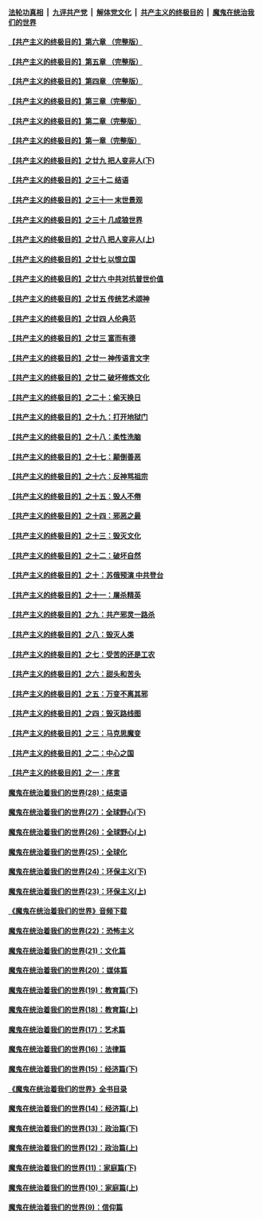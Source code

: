####  [法轮功真相](../../../../basic/blob/master/README.md?t=12151739) &nbsp;|&nbsp; [九评共产党](../../../../9ping.md/blob/master/README.md?t=12151739) &nbsp;|&nbsp; [解体党文化](../../../../jtdwh.md/blob/master/README.md?t=12151739)  &nbsp;|&nbsp; [共产主义的终极目的](../../../../gczydzjmd.md/blob/master/README.md?t=12151739) &nbsp;|&nbsp; [魔鬼在统治我们的世界](../../../../mgztzwmdsj.md/blob/master/README.md?t=12151739) 

#### [【共产主义的终极目的】第六章 （完整版）](../pages/nsc422/n11428913.md?t=12151739) 

#### [【共产主义的终极目的】第五章 （完整版）](../pages/nsc422/n11428912.md?t=12151739) 

#### [【共产主义的终极目的】第四章 （完整版）](../pages/nsc422/n11428907.md?t=12151739) 

#### [【共产主义的终极目的】第三章（完整版）](../pages/nsc422/n11428848.md?t=12151739) 

#### [【共产主义的终极目的】第二章（完整版）](../pages/nsc422/n11428831.md?t=12151739) 

#### [【共产主义的终极目的】第一章（完整版）](../pages/nsc422/n11417651.md?t=12151739) 

#### [【共产主义的终极目的】之廿九 把人变非人(下)](../pages/nsc422/n11344140.md?t=12151739) 

#### [【共产主义的终极目的】之三十二 结语](../pages/nsc422/n11360535.md?t=12151739) 

#### [【共产主义的终极目的】之三十一 末世景观](../pages/nsc422/n11351129.md?t=12151739) 

#### [【共产主义的终极目的】之三十 几成狼世界](../pages/nsc422/n11348280.md?t=12151739) 

#### [【共产主义的终极目的】之廿八 把人变非人(上)](../pages/nsc422/n11340492.md?t=12151739) 

#### [【共产主义的终极目的】之廿七 以恨立国](../pages/nsc422/n11336944.md?t=12151739) 

#### [【共产主义的终极目的】之廿六 中共对抗普世价值](../pages/nsc422/n11324785.md?t=12151739) 

#### [【共产主义的终极目的】之廿五 传统艺术颂神](../pages/nsc422/n11296396.md?t=12151739) 

#### [【共产主义的终极目的】之廿四 人伦典范](../pages/nsc422/n11296397.md?t=12151739) 

#### [【共产主义的终极目的】之廿三 富而有德](../pages/nsc422/n11283598.md?t=12151739) 

#### [【共产主义的终极目的】之廿一 神传语言文字](../pages/nsc422/n11263265.md?t=12151739) 

#### [【共产主义的终极目的】之廿二 破坏修炼文化](../pages/nsc422/n11245728.md?t=12151739) 

#### [【共产主义的终极目的】之二十：偷天换日](../pages/nsc422/n11238846.md?t=12151739) 

#### [【共产主义的终极目的】之十九：打开地狱门](../pages/nsc422/n11206376.md?t=12151739) 

#### [【共产主义的终极目的】之十八：柔性洗脑](../pages/nsc422/n11199994.md?t=12151739) 

#### [【共产主义的终极目的】之十七：颠倒善恶](../pages/nsc422/n11179782.md?t=12151739) 

#### [【共产主义的终极目的】之十六：反神骂祖宗](../pages/nsc422/n11166798.md?t=12151739) 

#### [【共产主义的终极目的】之十五：毁人不倦](../pages/nsc422/n11166792.md?t=12151739) 

#### [【共产主义的终极目的】之十四：邪恶之最](../pages/nsc422/n11150249.md?t=12151739) 

#### [【共产主义的终极目的】之十三：毁灭文化](../pages/nsc422/n11135227.md?t=12151739) 

#### [【共产主义的终极目的】之十二：破坏自然](../pages/nsc422/n11135214.md?t=12151739) 

#### [【共产主义的终极目的】之十：苏俄预演 中共登台](../pages/nsc422/n11118424.md?t=12151739) 

#### [【共产主义的终极目的】之十一：屠杀精英](../pages/nsc422/n11118442.md?t=12151739) 

#### [【共产主义的终极目的】之九：共产邪灵一路杀](../pages/nsc422/n11114139.md?t=12151739) 

#### [【共产主义的终极目的】之八：毁灭人类](../pages/nsc422/n11108503.md?t=12151739) 

#### [【共产主义的终极目的】之七：受苦的还是工农](../pages/nsc422/n11101809.md?t=12151739) 

#### [【共产主义的终极目的】之六：甜头和苦头](../pages/nsc422/n11096971.md?t=12151739) 

#### [【共产主义的终极目的】之五：万变不离其邪](../pages/nsc422/n11091285.md?t=12151739) 

#### [【共产主义的终极目的】之四：毁灭路线图](../pages/nsc422/n11086284.md?t=12151739) 

#### [【共产主义的终极目的】之三：马克思魔变](../pages/nsc422/n11061941.md?t=12151739) 

#### [【共产主义的终极目的】之二：中心之国](../pages/nsc422/n11047728.md?t=12151739) 

#### [【共产主义的终极目的】之一：序言](../pages/nsc422/n11086077.md?t=12151739) 

#### [魔鬼在统治着我们的世界(28)：结束语](../pages/nsc422/n10936246.md?t=12151739) 

#### [魔鬼在统治着我们的世界(27)：全球野心(下)](../pages/nsc422/n10928319.md?t=12151739) 

#### [魔鬼在统治着我们的世界(26)：全球野心(上)](../pages/nsc422/n10900318.md?t=12151739) 

#### [魔鬼在统治着我们的世界(25)：全球化](../pages/nsc422/n10788205.md?t=12151739) 

#### [魔鬼在统治着我们的世界(24)：环保主义(下)](../pages/nsc422/n10695307.md?t=12151739) 

#### [魔鬼在统治着我们的世界(23)：环保主义(上)](../pages/nsc422/n10688613.md?t=12151739) 

#### [《魔鬼在统治着我们的世界》音频下载](../pages/nsc422/n10635553.md?t=12151739) 

#### [魔鬼在统治着我们的世界(22)：恐怖主义](../pages/nsc422/n10614727.md?t=12151739) 

#### [魔鬼在统治着我们的世界(21)：文化篇](../pages/nsc422/n10597706.md?t=12151739) 

#### [魔鬼在统治着我们的世界(20)：媒体篇](../pages/nsc422/n10586579.md?t=12151739) 

#### [魔鬼在统治着我们的世界(19)：教育篇(下)](../pages/nsc422/n10564808.md?t=12151739) 

#### [魔鬼在统治着我们的世界(18)：教育篇(上)](../pages/nsc422/n10526970.md?t=12151739) 

#### [魔鬼在统治着我们的世界(17)：艺术篇](../pages/nsc422/n10499093.md?t=12151739) 

#### [魔鬼在统治着我们的世界(16)：法律篇](../pages/nsc422/n10485969.md?t=12151739) 

#### [魔鬼在统治着我们的世界(15)：经济篇(下)](../pages/nsc422/n10469975.md?t=12151739) 

#### [《魔鬼在统治着我们的世界》全书目录](../pages/nsc422/n10464261.md?t=12151739) 

#### [魔鬼在统治着我们的世界(14)：经济篇(上)](../pages/nsc422/n10457370.md?t=12151739) 

#### [魔鬼在统治着我们的世界(13)：政治篇(下)](../pages/nsc422/n10448270.md?t=12151739) 

#### [魔鬼在统治着我们的世界(12)：政治篇(上)](../pages/nsc422/n10444576.md?t=12151739) 

#### [魔鬼在统治着我们的世界(11)：家庭篇(下)](../pages/nsc422/n10440961.md?t=12151739) 

#### [魔鬼在统治着我们的世界(10)：家庭篇(上)](../pages/nsc422/n10435448.md?t=12151739) 

#### [魔鬼在统治着我们的世界(9)：信仰篇](../pages/nsc422/n10432159.md?t=12151739) 

